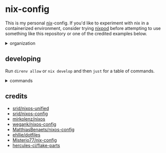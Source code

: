 # nix-config

This is my personal [nix](https://nix.dev/reference/nix-manual.html)-config. If
you'd like to experiment with nix in a containerized environment, consider
trying [nixpod](https://github.com/cameronraysmith/nixpod) before attempting to
use something like this repository or one of the credited examples below.

<details>
<summary>organization</summary>

The configuration is structured using 
[hercules-ci/flake-parts](https://github.com/hercules-ci/flake-parts)
based on [srid/nixos-unified](https://github.com/srid/nixos-unified).

Directory tree:
- `configurations/`: System-specific configurations
- `modules/`: Reusable nix modules
- `overlays/`: Package modifications
- `packages/`: Custom package definitions
- `secrets/`: Protected configuration data

This enables supporting shared configuration:

- Universal home-manager configurations for multiple users
- MacOS configurations via nix-darwin
- NixOS configurations for both local and remote VMs

```zsh
❯ om show .

📦 Packages (nix build .#<name>)
╭──────────┬───────────────────────────────────────────────────────╮
│ name     │ description                                           │
├──────────┼───────────────────────────────────────────────────────┤
│ activate │ Activate NixOS/nix-darwin/home-manager configurations │
│ default  │ Activate NixOS/nix-darwin/home-manager configurations │
│ update   │ Update the primary flake inputs                       │
╰──────────┴───────────────────────────────────────────────────────╯

🐚 Devshells (nix develop .#<name>)
╭─────────┬────────────────────────────────╮
│ name    │ description                    │
├─────────┼────────────────────────────────┤
│ default │ Dev environment for nix-config │
╰─────────┴────────────────────────────────╯

🔍 Checks (nix flake check)
╭────────────┬─────────────╮
│ name       │ description │
├────────────┼─────────────┤
│ pre-commit │ N/A         │
╰────────────┴─────────────╯

🐧 NixOS Configurations 
(nixos-rebuild build --flake .#<name> to test; 
 change `build` --> `switch` or
 nix run .#activate on named host to instantiate)
╭───────────┬─────────────╮
│ name      │ description │
├───────────┼─────────────┤
│ orb-nixos │ N/A         │
╰───────────┴─────────────╯

🍏 Darwin Configurations 
(darwin-rebuild build --flake .#<name> to test; 
 change `build` --> `switch` or
 nix run .#activate on named host to instantiate)
╭────────────────┬─────────────╮
│ name           │ description │
├────────────────┼─────────────┤
│ macbook-darwin │ N/A         │
│ MGB033059      │ N/A         │
╰────────────────┴─────────────╯

🔧 NixOS Modules
╭─────────┬─────────────╮
│ name    │ description │
├─────────┼─────────────┤
│ common  │ N/A         │
│ default │ N/A         │
╰─────────┴─────────────╯

🎨 Overlays
╭─────────┬─────────────╮
│ name    │ description │
├─────────┼─────────────┤
│ default │ N/A         │
╰─────────┴─────────────╯
```

</details>

## developing

Run `direnv allow` or `nix develop` and then `just` for a table of commands.

<details>
<summary>commands</summary>

```zsh
❯ just

Run 'just -n <command>' to print what would be executed...

Available recipes:
    default                                        # Run 'just <command>' to execute a command.
    help                                           # Display help

    [nix]
    io                                             # Print nix flake inputs and outputs
    lint                                           # Lint nix files
    dev                                            # Manually enter dev shell
    clean                                          # Remove build output link (no garbage collection)
    build profile                                  # Build nix flake
    check                                          # Check nix flake
    switch                                         # Run nix flake to execute `nix run .#activate` for the current host.
    switch-home                                    # Run nix flake to execute `nix run .#activate-home` for the current user.
    switch-wrapper                                 # Run nix flake with explicit use of the sudo in `/run/wrappers`
    bootstrap-shell                                # Shell with bootstrap dependencies
    update                                         # Update nix flake
    update-primary-inputs                          # Update primary nix flake inputs (see flake.nix)

    [nix-home-manager]
    home-manager-bootstrap-build profile="aarch64-linux" # Bootstrap build home-manager with flake
    home-manager-bootstrap-switch profile="aarch64-linux" # Bootstrap switch home-manager with flake
    home-manager-build profile="aarch64-linux"     # Build home-manager with flake
    home-manager-switch profile="aarch64-linux"    # Switch home-manager with flake

    [nix-darwin]
    darwin-bootstrap profile="aarch64"             # Bootstrap nix-darwin with flake
    darwin-build profile="aarch64"                 # Build darwin from flake
    darwin-switch profile="aarch64"                # Switch darwin from flake
    darwin-test profile="aarch64"                  # Test darwin from flake

    [nixos]
    nixos-bootstrap destination username publickey # Bootstrap nixos
    nixos-vm-sync user destination                 # Copy flake to VM
    nixos-build profile="aarch64"                  # Build nixos from flake
    nixos-test profile="aarch64"                   # Test nixos from flake
    nixos-switch profile="aarch64"                 # Switch nixos from flake

    [secrets]
    show                                           # Show existing secrets using sops
    create-secret name                             # Create a secret with the given name
    populate-single-secret name path               # Populate a single secret with the contents of a dotenv-formatted file
    populate-separate-secrets path                 # Populate each line of a dotenv-formatted file as a separate secret
    create-and-populate-single-secret name path    # Complete process: Create a secret and populate it with the entire contents of a dotenv file
    create-and-populate-separate-secrets path      # Complete process: Create and populate separate secrets for each line in the dotenv file
    get-secret name                                # Retrieve the contents of a given secret
    seed-dotenv                                    # Create empty dotenv from template
    export                                         # Export unique secrets to dotenv format using sops
    check-secrets                                  # Check secrets are available in sops environment.
    get-kubeconfig                                 # Save KUBECONFIG to file (using sops - requires KUBECONFIG secret to be added)
    hash-encrypt source_file user="crs58"          # Hash-encrypt a file: copy to secrets directory with content-based name and encrypt with sops
    verify-hash original_file secret_file          # Verify hash integrity: decrypt secret file and compare hash with original file
    edit-secret file                               # Edit a sops encrypted file
    new-secret file                                # Create a new sops encrypted file
    get-shared-secret key                          # Show specific secret value from shared secrets
    run-with-secrets +command                      # Run command with all shared secrets as environment variables
    validate-secrets                               # Validate all sops encrypted files can be decrypted

    [CI/CD]
    ghsecrets repo="cameronraysmith/nix-config"    # Update github secrets for repo from environment variables
    list-workflows                                 # List available workflows and associated jobs.
    test-flake-workflow                            # Execute flake.yaml workflow.
    ratchet-pin                                    # Pin all workflow versions to hash values (requires Docker)
    ratchet-unpin                                  # Unpin hashed workflow versions to semantic values (requires Docker)
    ratchet-update                                 # Update GitHub Actions workflows to the latest version (requires Docker)

...by running 'just <command>'.
This message is printed by 'just help' and just 'just'.
```

</details>

## credits

- [srid/nixos-unified](https://github.com/srid/nixos-unified)
- [srid/nixos-config](https://github.com/srid/nixos-config)
- [mirkolenz/nixos](https://github.com/mirkolenz/nixos)
- [wegank/nixos-config](https://github.com/wegank/nixos-config)
- [MatthiasBenaets/nixos-config](https://github.com/MatthiasBenaets/nixos-config)
- [ehllie/dotfiles](https://github.com/ehllie/dotfiles)
- [Misterio77/nix-config](https://github.com/Misterio77/nix-config)
- [hercules-ci/flake-parts](https://github.com/hercules-ci/flake-parts)
